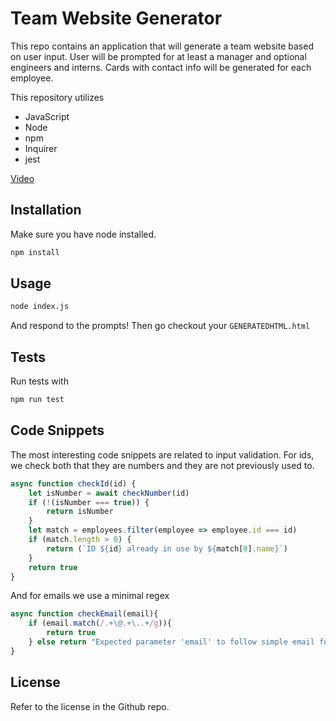 # Team Website Generator
This repo contains an application that will generate a team website based on user input. User will be prompted for at least a manager and optional engineers and interns. Cards with contact info will be generated for each employee.

This repository utilizes
* JavaScript
* Node
* npm
* Inquirer
* jest

[Video](https://drive.google.com/file/d/1FmHZ49S6k-DOKSSNgOS9k5Wd26ELq0W7/view)

## Installation 

Make sure you have node installed.
```sh
npm install
```

## Usage 

```sh
node index.js
```
And respond to the prompts! Then go checkout your `GENERATEDHTML.html`

## Tests
Run tests with
```sh
npm run test
```

## Code Snippets
The most interesting code snippets are related to input validation. For ids, we check both that they are numbers and they are not previously used to.
```Javascript
async function checkId(id) {
    let isNumber = await checkNumber(id)
    if (!(isNumber === true)) {
        return isNumber
    }
    let match = employees.filter(employee => employee.id === id)
    if (match.length > 0) {
        return (`ID ${id} already in use by ${match[0].name}`)
    }
    return true
}
```
And for emails we use a minimal regex
```Javascript
async function checkEmail(email){
    if (email.match(/.+\@.+\..+/g)){
        return true
    } else return "Expected parameter 'email' to follow simple email form e.g. 'anychars@more.evenmore'"
}
```



## License

Refer to the license in the Github repo.
